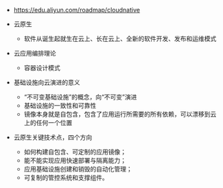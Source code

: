 - https://edu.aliyun.com/roadmap/cloudnative

- 云原生
    - 软件从诞生起就生在云上、长在云上、全新的软件开发、发布和运维模式
    
- 云应用编排理论
    - 容器设计模式
    
- 基础设施向云演进的意义
    - “不可变基础设施”的概念，向“不可变”演进
    - 基础设施的一致性和可靠性
    - 镜像本身就是自包含，包含了应用运行所需要的所有依赖，可以漂移到云上的任何一个位置

- 云原生关键技术点，四个方向
    - 如何构建自包含、可定制的应用镜像；
    - 能不能实现应用快速部署与隔离能力；
    - 应用基础设施创建和销毁的自动化管理；
    - 可复制的管控系统和支撑组件。